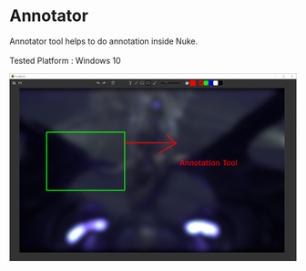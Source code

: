 # Annotator

Annotator tool helps to do annotation inside Nuke.
<br><br>Tested Platform : Windows 10

![image not found](https://github.com/arunvfx/Annotator/blob/master/preview.PNG?raw=true)
